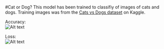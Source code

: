 #Cat or Dog?
This model has been trained to classifiy of images of cats and dogs. Training images was from the <a href = "https://www.kaggle.com/c/dogs-vs-cats">Cats vs Dogs dataset</a> on Kaggle. 

Accuracy: 
<br>
<img src="/path/to/img.jpg" alt="Alt text" title="Optional title">

Loss: 
<br>
<img src="/path/to/img.jpg" alt="Alt text" title="Optional title">

